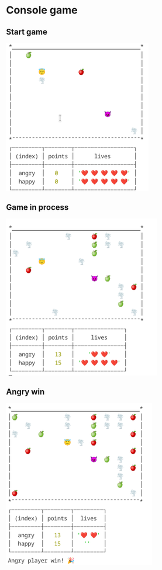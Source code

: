 # Console game
## Start game
![](https://github.com/vano7577/curswork/blob/main/screenshots/start_game.png)

## Game in process
![](https://github.com/vano7577/curswork/blob/main/screenshots/game_in_process.png)

## Angry win
![](https://github.com/vano7577/curswork/blob/main/screenshots/angry_winer.png)
